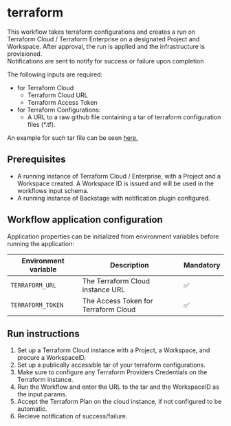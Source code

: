# terraform
This workflow takes terraform configurations and creates a run on Terraform Cloud / Terraform Enterprise on a designated Project and Workspace. After approval, the run is applied and the infrastructure is provisioned.   
Notifications are sent to notify for success or failure upon completion

The following inputs are required:
- for Terraform Cloud
    - Terraform Cloud URL
    - Terraform Access Token
- for Terraform Configurations:
    - A URL to a raw github file containing a tar of terraform configuration files (*.tf). 

An example for such tar file can be seen [here.](https://github.com/ElaiShalevRH/TerraformDemo)

## Prerequisites
* A running instance of Terraform Cloud / Enterprise, with a Project and a Workspace created. A Workspace ID is issued and will be used in the workflows input schema. 
* A running instance of Backstage with notification plugin configured.

## Workflow application configuration
Application properties can be initialized from environment variables before running the application:

| Environment variable  | Description | Mandatory |
|-----------------------|-------------|-----------|
| `TERRAFORM_URL`       | The Terraform Cloud instance URL | ✅ |
| `TERRAFORM_TOKEN`      | The Access Token for Terraform Cloud | ✅ |


## Run instructions
1. Set up a Terraform Cloud instance with a Project, a Workspace, and procure a WorkspaceID. 
2. Set up a publically accessible tar of your terraform configurations.
3. Make sure to configure any Terraform Providers Credentials on the Terraform instance. 
4. Run the Workflow and enter the URL to the tar and the WorkspaceID as the input params.
5. Accept the Terraform Plan on the cloud instance, if not configured to be automatic. 
6. Recieve notification of success/failure.  